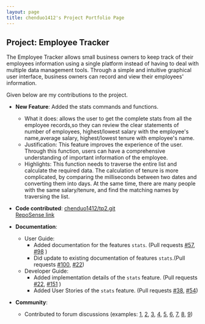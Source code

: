 ```yaml
---
layout: page
title: chenduo1412's Project Portfolio Page
---
```


## Project: Employee Tracker

The Employee Tracker allows small business owners to keep track of their employees information using a single platform instead of having to deal with multiple data management tools.
Through a simple and intuitive graphical user interface, business owners can record and view their employees' information.

Given below are my contributions to the project.

* **New Feature**: Added the stats commands and functions.
  * What it does: allows the user to get the complete stats from all the employee records,so they can review the clear statements of number of employees, highest/lowest salary with the employee's name,average salary, highest/lowest tenure with employee's name.
  * Justification: This feature improves the experience of the user. Through this function, users can have a comprehensive understanding of important information of the employee.
  * Highlights: This function needs to traverse the entire list and calculate the required data. The calculation of tenure is more complicated, by comparing the milliseconds between two dates and converting them into days. At the same time, there are many people with the same salary/tenure, and find the matching names by traversing the list.


* **Code contributed**: 
  [chenduo1412/tp2.git](https://github.com/chenduo1412/tp2)  
  [RepoSense link](https://nus-tic4002-ay2021s2.github.io/tp-dashboard/#breakdown=true&search=chenduo1412)
  
* **Documentation**:
  * User Guide:
    * Added documentation for the features `stats`. (Pull requests [\#57](https://github.com/AY2021S2-TIC4002-F18-2/tp2/pull/57), [\#98](https://github.com/AY2021S2-TIC4002-F18-2/tp2/pull/98) )
    * Did update to existing documentation of features `stats`.(Pull requests [\#100](https://github.com/AY2021S2-TIC4002-F18-2/tp2/pull/100), [\#22](https://github.com/AY2021S2-TIC4002-F18-2/tp2/pull/22))
  * Developer Guide:
    * Added implementation details of the `stats` feature. (Pull requests [\#22](https://github.com/AY2021S2-TIC4002-F18-2/tp2/pull/22), [\#151](https://github.com/AY2021S2-TIC4002-F18-2/tp2/pull/151) )
    * Added User Stories of the `stats` feature. (Pull requests [\#38](https://github.com/AY2021S2-TIC4002-F18-2/tp2/pull/38), [\#54](https://github.com/AY2021S2-TIC4002-F18-2/tp2/pull/54))
    
* **Community**:
  * Contributed to forum discussions (examples: [1](https://github.com/chenduo1412/ped/issues/1), [2](https://github.com/chenduo1412/ped/issues/2), [3](https://github.com/chenduo1412/ped/issues/3), [4](https://github.com/chenduo1412/ped/issues/4), [5](https://github.com/chenduo1412/ped/issues/5), [6](https://github.com/chenduo1412/ped/issues/6), [7](https://github.com/chenduo1412/ped/issues/7), [8](https://github.com/chenduo1412/ped/issue/8), [9](https://github.com/chenduo1412/ped/issues/9))
  
 
   